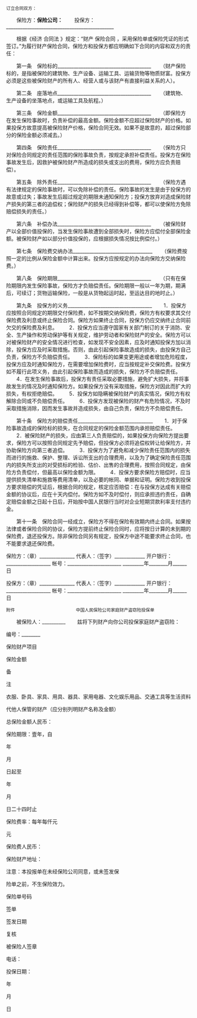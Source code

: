 
 


    订立合同双方：
　　保险方：__________________保险公司：__________________
　　投保方：______________________________________________


　　根据《经济
合同法
》规定：“财产
保险合同
，采用保险单或保险凭证的形式签订。”为履行财产保险合同，保险方和投保方都应明确如下合同的内容和双方的责任：


　　第一条　保险标的________________________________________
　　（财产保险标的，是指被保险的建筑物、生产设备、运输工具、运输货物等物质财富。投保方必须是这些被保险财产的所有人、经营人或与该财产有直接利益关系的人）。


　　第二条　座落地点________________________________________
　　（建筑物、生产设备的坐落地点，或运输工具及航程。）


　　第三条　保险金额________________________________________
　　（即保险方在发生保险事故时，负责补偿的最高金额。保险金额不应超过保险财产的价格。如果投保方故意提高被保险财产价格，保险合同无效。如果不是故意的，超过保险部分的保险金额必须减去。）


　　第四条　保险责任________________________________________
　　（保险方只对保险合同规定的责任范围的保险事故负责，按规定承担补偿责任。投保方在保险事故发生后，因救护被保险财产所造成的损失或支出的费用，保险方应负责赔偿）。


　　第五条　除外责任________________________________________
　　（保险方遇有法律规定的保险事故时，可以免除补偿的责任。保险事故的发生是由于投保方的故意或过失；事故发生后超过规定的期限未通知保险方；投保方放弃对造成保险财产损失的第三者的追偿权；保险财产的损失已经得到补偿等，都可以使保险方免除赔偿损失的责任。）


　　第六条　补偿办法________________________________________
　　（被保险财产以全部价值投保的，当发生保险事故遭到全部损失时，保险方应偿付全部保险金额。被保险财产如以部分价值投保的，应根据损失情况按比例偿付。）


　　第七条　保险费交纳办法__________________________________
　　（保险费按照一定的比例从保险金额中计算出来。投保方应按规定的办法向保险方交纳保险费。）


　　第八条　保险期限________________________________________
　　（只有在保险期限内发生保险事故，保险方才负赔偿责任。保险期限一般以一年为期，期满后，可续订；货物运输保险，一般是从货物起运时起，至运达目的地时止。）


　　第九条　投保方的义务____________________________________
　　1．投保方应按照合同规定的期限交付保险费，如不按期交纳保险费，保险方有权要求其交付保险费及利息或终止保险合同。保险方如果终止合同，投保方仍应交纳终止合同前欠交的保险费及利息。
　　2．投保方应当遵守国家有关部门制订的关于消防、安全、生产操作和劳动保护等有关规定，维护劳动者和保险财产的安全。保险方可以对被保险财产的安全情况进行检查，如发现不安全因素，应及时通知投保方加以消除，投保方应及时采取措施。否则，由此引起保险事故造成的损失，由投保方自己负责，保险方不负赔偿责任。
　　3．保险标的如果变更用途或者增加危险程度，投保方应及时通知保险方，在需要增加保险费时，应当按规定补交保险费。投保方如不履行此项义务，由此引起保险事故而造成的损失，保险方不负赔偿责任。
　　4．在发生保险事故后，投保方有责任采取必要措施，避免扩大损失，并将事故发生的情况及时通知保险方。如果投保方没有采取措施，保险方对因此而扩大的损失，有权拒绝赔偿。
　　5．投保方如隐瞒被保险财产的真实情况，保险方有权解除合同或不负赔偿责任。
　　6．投保方发现被保险的财产有危险情况，不及时采取措施消除，因而发生事故并造成损失，由自己负责，保险方不负赔偿责任。


　　第十条　保险方的赔偿责任________________________________
　　1．对于保险事故造成的保险标的损失，在合同规定的保险金额范围内承担赔偿责任。
　　2．被保险财产的损失，应由第三人负责赔偿的，如果投保方向保险方提出要求，保险方可以按照合同规定先予赔偿，但投保方必须将追偿权转让给保险方，并协助保险方向第三者追偿。
　　3．投保方为了避免和减少保险责任范围内的损失而进行的施救、保护、整理、诉讼所支出的合理费用，以及为了确定保险责任范围内的损失所支出的对受损标的检验、估价、出售的合理费用，按照合同规定，由保险方负责偿付，但最高以保险金额为限。
　　4．投保方要求保险方赔偿时，应当提供损失清单和施救等费用清单，以及必要的帐同、单据和证明。保险方收到投保方要求赔偿的凭证后，根据合同的规定，核定应否赔偿：在与投保方达成有关赔偿金额的协议后，应在十天内偿付。保险方如不及时偿付，则应承担违约责任，自确定赔偿金额之日起十日后，开始按中国人民银行当时对企业短期贷款利率支付违约金。


　　第十一条　保险合同一经成立，保险方不得在保险有效期内终止合同。如果按法律或者保险合同的协议，保险方提前终止保险合同时，应将按日计算的未到期的保险费，退还投保方。除非保险合同另有规定，投保方中途不能要求终止合同，也不能要求退还保险费。


 


保险方：（章）_______________
代表人：（签字）_____________
开户银行：___________________
帐号：_______________________
_________年________月______日


投保方：（章）_______________
代表人：（签字）_____________
开户银行：___________________
帐号：_______________________
_________年________月______日


    附件　　　　　　　　　　　　　　中国人民保险公司家庭财产盗窃险投保单


　　被保险人：__________
　　兹将下列财产向你公司投保家庭财产盗窃险：


编号：________








 

  

   

保险财产项目


   

保险金额


   

备

  
注



  

  

   

衣服、卧具、家具、用具、器具、家用电器、文化娱乐用品、交通工具等生活资料


   

 




   

 




  

  

   

代他人保管的财产（应分别列明财产名称及金额）


   

 




   

 




  

  

   

 




   

 




   

 




  

  

   

 




   

 




   

 




  

  

   

总保险金额人民币：


  

  

   

保险期限：壹年，自

   

 
年 
  
月 
  
日起至 
 

  
年
  

 
月
   
日二十四时止


保险费率：每年每仟元

     
元


保险费人民币：

保险财产地址：


  

  

   

注意：本投报单在未经保险公司同意，或未签发保

险单之前，不生保险效力。

保险单号码

               
签单


签发日期

                 
复核



   


 


被保险人签章

电话：

投保日期： 
 
年 

  
月 
 
日



  

 





 


 

 
 
 
 
 
  


  
 

  


  


  
 
 
 
 

